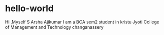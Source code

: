 # hello-world
Hi ,Myself S Arsha Ajikumar
I am a BCA  sem2 student in kristu Jyoti College of Management and Technology changanassery
 
